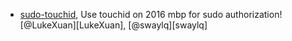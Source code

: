 - [sudo-touchid](https://github.com/mattrajca/sudo-touchid), Use touchid on 2016 mbp for sudo authorization!
[@LukeXuan][LukeXuan], [@swaylq][swaylq]
